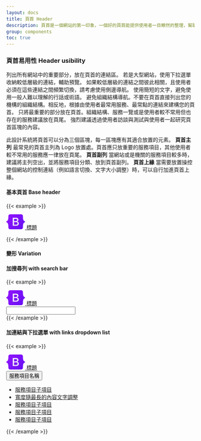 ```yaml
---
layout: docs
title: 頁首 Header
description: 頁首是一個網站的第一印象，一個好的頁首能提供使用者一目瞭然的整理，幫助使用者對網站的架構與規模有概念。清楚的架構能夠幫助使用者辨認出所在位置，並且被迅速地引導到達特定頁面。另一方面，頁首也扮演者當使用者迷路時可以總是找到並回到的地方。
group: components
toc: true
---
```


### 頁首易用性 Header usibility

列出所有網站中的重要部分，放在頁首的連結區。
若是大型網站，使用下拉選單收納較低層級的連結，輔助預覽。
如果較低層級的連結之間彼此相關，且使用者必須在這些連結之間頻繁切換，請考慮使用側邊導航。
使用簡短的文字，避免使用一般人難以理解的行話或術語。
避免組織結構導航。不要在頁首直接列出您的機構的組織結構。相反地，根據由使用者最常用服務、最常點的連結來建構您的頁首。
只將最重要的部分放在頁首。組織結構、服務一覽或是使用者較不常用但也存在的服務建議放在頁尾。
強烈建議透過使用者訪談與測試與使用者一起研究頁首區塊的內容。

此設計系統將頁首可以分為三個區塊，每一區塊應有其適合放置的元素。
**頁首主列** 最常見的頁首主列為 Logo 放置處。頁首應只放重要的服務項目，其他使用者較不常用的服務應一律放在頁尾。
**頁首副列** 當網站或是機關的服務項目較多時，建議將主列空出，並將服務項目分類、放到頁首副列。
**頁首上緣** 當需要放置操控整個網站的控制連結（例如語言切換、文字大小調整）時，可以自行加進頁首上緣。

#### 基本頁首 Base header

{{< example >}}

<nav class="navbar navbar-light bg-light">
  <div class="container-fluid">
    <a class="navbar-brand" href="#">
      <img src="/docs/5.1/assets/brand/bootstrap-logo.svg" alt="" width="50" height="40" class="d-inline-block">
      標題
    </a>
  </div>
</nav>

{{< /example >}}

#### 變形 Variation

#### 加搜尋列 with search bar

{{< example >}}

<nav class="navbar navbar-light bg-light">
  <div class="container-fluid">
    <a class="navbar-brand" href="#">
      <img src="/docs/5.1/assets/brand/bootstrap-logo.svg" alt="" width="50" height="40" class="d-inline-block">
      標題
    </a>
    <form class="d-flex">
      <input type="text" class="form-control" placeholder="" aria-label="Username">
      <span class="input-group-text"><i class="bi bi-search"></i></span>
    </form>
  </div>
</nav>
{{< /example >}}

#### 加連結與下拉選單 with links dropdown list

{{< example >}}

<nav class="navbar navbar-light bg-light">
  <div class="container-fluid">
    <a class="navbar-brand" href="#">
      <img src="/docs/5.1/assets/brand/bootstrap-logo.svg" alt="" width="50" height="40" class="d-inline-block">
      標題
    </a>
  </div>
  <div class="dropdown">
    <button class="dropdown-btn" type="button" id="dropdownMenuButton1" data-bs-toggle="dropdown" aria-expanded="false">
      服務項目名稱
    </button>
    <ul class="dropdown-menu" aria-labelledby="dropdownMenuButton1">
      <li><a class="dropdown-item" href="#">服務項目子項目</a></li>
      <li><a class="dropdown-item" href="#">寬度隨最長的內容文字調整</a></li>
      <li><a class="dropdown-item" href="#">服務項目子項目</a></li>
      <li><a class="dropdown-item" href="#">服務項目子項目</a></li>
      <li><a class="dropdown-item" href="#">服務項目子項目</a></li>
    </ul>
  </div>
</nav>
{{< /example >}}
